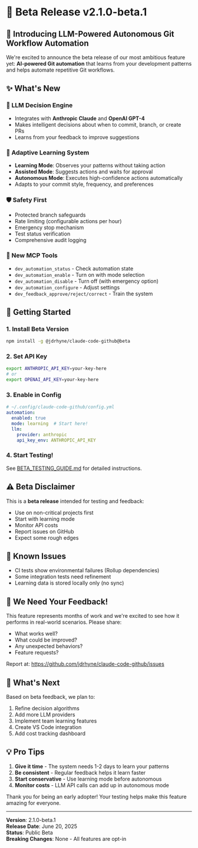 # 🚀 Beta Release v2.1.0-beta.1

## 🎉 Introducing LLM-Powered Autonomous Git Workflow Automation

We're excited to announce the beta release of our most ambitious feature yet: **AI-powered Git automation** that learns from your development patterns and helps automate repetitive Git workflows.

## ✨ What's New

### 🤖 LLM Decision Engine
- Integrates with **Anthropic Claude** and **OpenAI GPT-4**
- Makes intelligent decisions about when to commit, branch, or create PRs
- Learns from your feedback to improve suggestions

### 🧠 Adaptive Learning System
- **Learning Mode**: Observes your patterns without taking action
- **Assisted Mode**: Suggests actions and waits for approval
- **Autonomous Mode**: Executes high-confidence actions automatically
- Adapts to your commit style, frequency, and preferences

### 🛡️ Safety First
- Protected branch safeguards
- Rate limiting (configurable actions per hour)
- Emergency stop mechanism
- Test status verification
- Comprehensive audit logging

### 🔧 New MCP Tools
- `dev_automation_status` - Check automation state
- `dev_automation_enable` - Turn on with mode selection
- `dev_automation_disable` - Turn off (with emergency option)
- `dev_automation_configure` - Adjust settings
- `dev_feedback_approve/reject/correct` - Train the system

## 🚀 Getting Started

### 1. Install Beta Version
```bash
npm install -g @jdrhyne/claude-code-github@beta
```

### 2. Set API Key
```bash
export ANTHROPIC_API_KEY=your-key-here
# or
export OPENAI_API_KEY=your-key-here
```

### 3. Enable in Config
```yaml
# ~/.config/claude-code-github/config.yml
automation:
  enabled: true
  mode: learning  # Start here!
  llm:
    provider: anthropic
    api_key_env: ANTHROPIC_API_KEY
```

### 4. Start Testing!
See [BETA_TESTING_GUIDE.md](./BETA_TESTING_GUIDE.md) for detailed instructions.

## ⚠️ Beta Disclaimer

This is a **beta release** intended for testing and feedback:
- Use on non-critical projects first
- Start with learning mode
- Monitor API costs
- Report issues on GitHub
- Expect some rough edges

## 🐛 Known Issues

- CI tests show environmental failures (Rollup dependencies)
- Some integration tests need refinement
- Learning data is stored locally only (no sync)

## 🙏 We Need Your Feedback!

This feature represents months of work and we're excited to see how it performs in real-world scenarios. Please share:
- What works well?
- What could be improved?
- Any unexpected behaviors?
- Feature requests?

Report at: https://github.com/jdrhyne/claude-code-github/issues

## 🔮 What's Next

Based on beta feedback, we plan to:
1. Refine decision algorithms
2. Add more LLM providers
3. Implement team learning features
4. Create VS Code integration
5. Add cost tracking dashboard

## 💡 Pro Tips

1. **Give it time** - The system needs 1-2 days to learn your patterns
2. **Be consistent** - Regular feedback helps it learn faster
3. **Start conservative** - Use learning mode before autonomous
4. **Monitor costs** - LLM API calls can add up in autonomous mode

Thank you for being an early adopter! Your testing helps make this feature amazing for everyone.

---

**Version**: 2.1.0-beta.1  
**Release Date**: June 20, 2025  
**Status**: Public Beta  
**Breaking Changes**: None - All features are opt-in